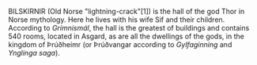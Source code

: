 BILSKIRNIR (Old Norse "lightning-crack"[1]) is the hall of the god Thor in Norse mythology. Here he lives with his wife Sif and their children. According to _Grímnismál_, the hall is the greatest of buildings and contains 540 rooms, located in Asgard, as are all the dwellings of the gods, in the kingdom of Þrúðheimr (or Þrúðvangar according to _Gylfaginning_ and _Ynglinga saga_).

